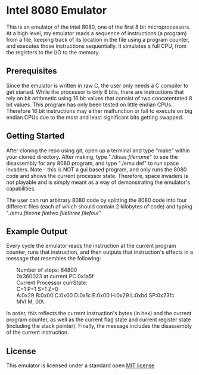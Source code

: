 # Intel 8080 Emulator
This is an emulator of the intel 8080, one of the first 8 bit microprocessors. At a high level, my emulator reads a sequence of instructions (a program) from a file, keeping track of its location in the file using a program counter, and executes those instructions sequentially. It simulates a full CPU, from the registers to the I/O to the memory. 

## Prerequisites
Since the emulator is written in raw C, the user only needs a C compiler to get started. While the processor is only 8 bits, there are instructions that rely on bit arithmetic using 16 bit values that consist of two concatentated 8 bit values. This program has only been tested on little endian CPUs. Therefore 16 bit instructions may either malfunction or fail to execute on big endian CPUs due to the most and least significant bits getting swapped. 

## Getting Started
After cloning the repo using git, open up a terminal and type "make" within your cloned directory. After making, type "./disas $filename$" to see the disassembly for any 8080 program, and type "./emu def" to run space invaders. Note - this is NOT a gui based program, and only runs the 8080 code and shows the current processor state. Therefore, space invaders is not playable and is simply meant as a way of demonstrating the emulator's capabilities. 

The user can run arbitrary 8080 code by splitting the 8080 code into four different files (each of which should contain 2 kilobytes of code) and typing "./emu $file one$ $file two$ $file three$ $file four$"

## Example Output
Every cycle the emulator reads the instruction at the current program counter, runs that instruction, and then outputs that instruction's effects in a message that resembles the following: 

&nbsp;&nbsp;&nbsp;&nbsp;&nbsp;&nbsp; Number of steps: 64800\
&nbsp;&nbsp;&nbsp;&nbsp;&nbsp;&nbsp; 0x360023 at current PC 0x1a5f\
&nbsp;&nbsp;&nbsp;&nbsp;&nbsp;&nbsp; Current Processor currState:\
&nbsp;&nbsp;&nbsp;&nbsp;&nbsp;&nbsp; C=1    P=1    S=1    Z=0\
&nbsp;&nbsp;&nbsp;&nbsp;&nbsp;&nbsp; A:0x29 B:0x00 C:0x00 D:0x1c E:0x00 H:0x29 L:0xbd SP:0x23fc\
&nbsp;&nbsp;&nbsp;&nbsp;&nbsp;&nbsp; MVI    M, 00\

In order, this reflects the current instruction's bytes (in hex) and the current program counter, as well as the current flag state and current register state (including the stack pointer). Finally, the message includes the disassembly of the current instruction. 

## License
This emulator is licensed under a standard open <a href = "https://opensource.org/licenses/MIT"> MIT license </a>
